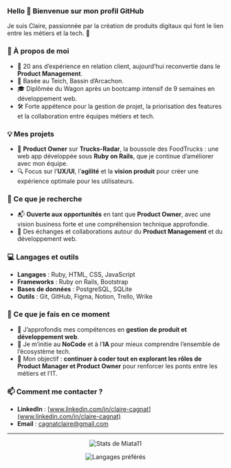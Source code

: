 ### Hello 👋 Bienvenue sur mon profil GitHub  
Je suis Claire, passionnée par la création de produits digitaux qui font le lien entre les métiers et la tech. 🚀  

### 🌟 À propos de moi  
- 🎯 20 ans d’expérience en relation client, aujourd’hui reconvertie dans le **Product Management**.  
- 📍 Basée au Teich, Bassin d’Arcachon.  
- 🎓 Diplômée du Wagon après un bootcamp intensif de 9 semaines en développement web.  
- 🛠️ Forte appétence pour la gestion de projet, la priorisation des features et la collaboration entre équipes métiers et tech.  

### 💡 Mes projets  
- 🚀 **Product Owner** sur **Trucks-Radar**, la boussole des FoodTrucks : une web app développée sous **Ruby on Rails**, que je continue d’améliorer avec mon équipe.  
- 🔍 Focus sur l’**UX/UI**, l’**agilité** et la **vision produit** pour créer une expérience optimale pour les utilisateurs.  

### 💼 Ce que je recherche  
- 📬 **Ouverte aux opportunités** en tant que **Product Owner**, avec une vision business forte et une compréhension technique approfondie.  
- 🤝 Des échanges et collaborations autour du **Product Management** et du développement web.  

### 💻 Langages et outils  
- **Langages** : Ruby, HTML, CSS, JavaScript  
- **Frameworks** : Ruby on Rails, Bootstrap  
- **Bases de données** : PostgreSQL, SQLite  
- **Outils** : Git, GitHub, Figma, Notion, Trello, Wrike 

### 🌱 Ce que je fais en ce moment  
- 📌 J’approfondis mes compétences en **gestion de produit et développement web**.  
- 🚀 Je m’initie au **NoCode** et à l’**IA** pour mieux comprendre l’ensemble de l’écosystème tech.  
- 🎯 Mon objectif : **continuer à coder tout en explorant les rôles de Product Manager et Product Owner** pour renforcer les ponts entre les métiers et l’IT.  

### 📫 Comment me contacter ?  
- **LinkedIn** : [www.linkedin.com/in/claire-cagnat](www.linkedin.com/in/claire-cagnat)  
- **Email** : cagnatclaire@gmail.com  
 

---
<p align="center">
  <img src="https://github-readme-stats.vercel.app/api?username=Miata11&show_icons=true&theme=synthwave&rank_icon=github&bg_color=FFC0CB" alt="Stats de Miata11">
</p>
<p align="center">
  <img src="https://github-readme-stats.vercel.app/api/top-langs/?username=Miata11&layout=compact&theme=synthwave&bg_color=FFC0CB" alt="Langages préférés">
</p>



